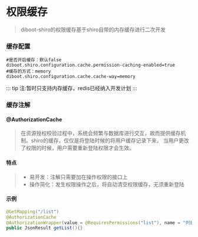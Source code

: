 # 权限缓存

> diboot-shiro的权限缓存基于shiro自带的内存缓存进行二次开发

### 缓存配置
```properties
#是否开启缓存：默认false
diboot.shiro.configuration.cache.permission-caching-enabled=true
#缓存的方式：memory
diboot.shiro.configuration.cache.cache-way=memory
```
::: tip
注:暂时只支持内存缓存，redis已经纳入开发计划
:::

### 缓存注解
#### @AuthorizationCache

> 在资源授权校验过程中，系统会频繁与数据库进行交互，故而提供缓存机制。shiro的缓存，仅仅是将登陆时候的将用户缓存记录下来，
  当用户更改了权限的时候，用户需要重新登陆权限才会生效。
  
#### 特点
> * 易开发：注解只需要加在操作权限的接口上
> * 操作简化：发生权限操作之后，将自动清空权限缓存，无须重新登陆

#### 示例
```java
@GetMapping("/list")
@AuthorizationCache
@AuthorizationWrapper(value = @RequiresPermissions("list"), name = "列表")
public JsonResult getList(){}
```
